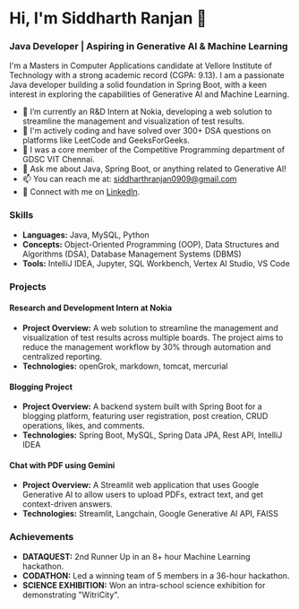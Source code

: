 # Hi, I'm Siddharth Ranjan 👋
### Java Developer | Aspiring in Generative AI & Machine Learning

I'm a Masters in Computer Applications candidate at Vellore Institute of Technology with a strong academic record (CGPA: 9.13). I am a passionate Java developer building a solid foundation in Spring Boot, with a keen interest in exploring the capabilities of Generative AI and Machine Learning.

- 🔭 I’m currently an R&D Intern at Nokia, developing a web solution to streamline the management and visualization of test results.
- 🌱 I'm actively coding and have solved over 300+ DSA questions on platforms like LeetCode and GeeksForGeeks.
- 👯 I was a core member of the Competitive Programming department of GDSC VIT Chennai.
- 💬 Ask me about Java, Spring Boot, or anything related to Generative AI!
- 📫 You can reach me at: siddharthranjan0909@gmail.com
- 🔗 Connect with me on [LinkedIn](https://www.linkedin.com/in/siddharth-ranjan09/).

### Skills
* **Languages:** Java, MySQL, Python
* **Concepts:** Object-Oriented Programming (OOP), Data Structures and Algorithms (DSA), Database Management Systems (DBMS)
* **Tools:** IntelliJ IDEA, Jupyter, SQL Workbench, Vertex AI Studio, VS Code

### Projects
#### **Research and Development Intern at Nokia**
* **Project Overview:** A web solution to streamline the management and visualization of test results across multiple boards. The project aims to reduce the management workflow by 30% through automation and centralized reporting.
* **Technologies:** openGrok, markdown, tomcat, mercurial

#### **Blogging Project**
* **Project Overview:** A backend system built with Spring Boot for a blogging platform, featuring user registration, post creation, CRUD operations, likes, and comments.
* **Technologies:** Spring Boot, MySQL, Spring Data JPA, Rest API, IntelliJ IDEA

#### **Chat with PDF using Gemini**
* **Project Overview:** A Streamlit web application that uses Google Generative AI to allow users to upload PDFs, extract text, and get context-driven answers.
* **Technologies:** Streamlit, Langchain, Google Generative AI API, FAISS

### Achievements
* **DATAQUEST:** 2nd Runner Up in an 8+ hour Machine Learning hackathon.
* **CODATHON:** Led a winning team of 5 members in a 36-hour hackathon.
* **SCIENCE EXHIBITION:** Won an intra-school science exhibition for demonstrating "WitriCity".
